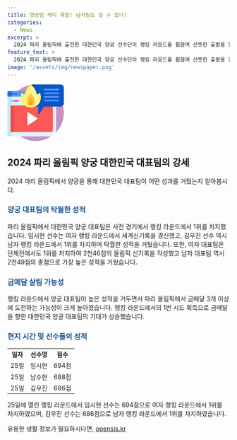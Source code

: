 ```yaml
---
title: 양궁팀 케미 폭발! 남자팀도 질 수 없다!
categories:
  - News
excerpt: >
  2024 파리 올림픽에 출전한 대한민국 양궁 선수단이 랭킹 라운드를 휩쓸며 산뜻한 출발을 알렸다. 여자 대표팀은 세계신기록을 경신하며 1위를 차지하고, 남자 대표팀 역시 1위에 등극했다. 이로써 한국 양궁은 5개 종목에서 1번 시드를 차지해 금메달을 향한 기대감도 높아졌다. 임시현과 김우진 선수는 올림픽 3관왕에 도전할 발판을 마련했고, 한국 양궁은 3개 이상의 금메달을 노린다.
feature_text: >
  2024 파리 올림픽에 출전한 대한민국 양궁 선수단이 랭킹 라운드를 휩쓸며 산뜻한 출발을 알렸다. 여자 대표팀은 세계신기록을 경신하며 1위를 차지하고, 남자 대표팀 역시 1위에 등극했다. 이로써 한국 양궁은 5개 종목에서 1번 시드를 차지해 금메달을 향한 기대감도 높아졌다. 임시현과 김우진 선수는 올림픽 3관왕에 도전할 발판을 마련했고, 한국 양궁은 3개 이상의 금메달을 노린다.
image: '/assets/img/newspaper.png'
---
```


<p><img src="/assets/img/news.png" alt="rentncar 속보" /></p>

<h2 data-ke-size="size26">2024 파리 올림픽 양궁 대한민국 대표팀의 강세</h2>

<p data-ke-size="size16">2024 파리 올림픽에서 양궁을 통해 대한민국 대표팀이 어떤 성과를 거뒀는지 알아봅시다.</p>

<h3><b><span style="color: #1a5490;">양궁 대표팀의 탁월한 성적</span></b></h3>

<p data-ke-size="size16">파리 올림픽에서 대한민국 양궁 대표팀은 사전 경기에서 랭킹 라운드에서 1위를 차지했습니다. 임시현 선수는 여자 랭킹 라운드에서 세계신기록을 경신했고, 김우진 선수 역시 남자 랭킹 라운드에서 1위를 차지하며 탁월한 성적을 거뒀습니다. 또한, 여자 대표팀은 단체전에서도 1위를 차지하여 2천46점의 올림픽 신기록을 작성했고 남자 대표팀 역시 2천49점의 총점으로 가장 높은 성적을 거뒀습니다.</p>

<h3><b><span style="color: #1a5490;">금메달 살림 가능성</span></b></h3>

<p data-ke-size="size16">랭킹 라운드에서 양궁 대표팀이 높은 성적을 거두면서 파리 올림픽에서 금메달 3개 이상에 도전하는 가능성이 크게 높아졌습니다. 랭킹 라운드에서의 1번 시드 획득으로 금메달을 향한 대한민국 양궁 대표팀의 기대가 상승했습니다.</p>

<h3><b><span style="color: #1a5490;">현지 시간 및 선수들의 성적</span></b></h3>

<table>
    <tr>
        <td style="text-align: center; height: 17px;"><b>일자</b></td>
        <td style="text-align: center; height: 17px;"><b>선수명</b></td>
        <td style="text-align: center; height: 17px;"><b>점수</b></td>
    </tr>
    <tr>
        <td style="text-align: center; height: 17px;">25일</td>
        <td style="text-align: center; height: 17px;">임시현</td>
        <td style="text-align: center; height: 17px;">694점</td>
    </tr>
    <tr>
        <td style="text-align: center; height: 17px;">25일</td>
        <td style="text-align: center; height: 17px;">남수현</td>
        <td style="text-align: center; height: 17px;">688점</td>
    </tr>
    <tr>
        <td style="text-align: center; height: 17px;">25일</td>
        <td style="text-align: center; height: 17px;">김우진</td>
        <td style="text-align: center; height: 17px;">686점</td>
    </tr>
</table>

<p data-ke-size="size16">25일에 열린 랭킹 라운드에서 임시현 선수는 694점으로 여자 랭킹 라운드에서 1위를 차지하였으며, 김우진 선수는 686점으로 남자 랭킹 라운드에서 1위를 차지하였습니다.</p>
유용한 생활 정보가 필요하시다면, <a href="https://opensis.kr" rel="dofollow">opensis.kr</a>


